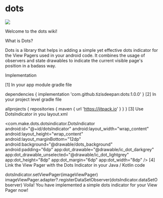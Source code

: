 # dots
[![](https://jitpack.io/v/tizisdeepan/dots.svg)](https://jitpack.io/#tizisdeepan/dots)


Welcome to the dots wiki!

What is Dots?

Dots is a library that helps in adding a simple yet effective dots indicator for the View Pagers used in your android code. It combines the usage of observers and state drawables to indicate the current visible page's position in a badass way.

Implementation

[1] In your app module gradle file

dependencies {
    implementation 'com.github.tizisdeepan:dots:1.0.0'
}
[2] In your project level gradle file

allprojects {
    repositories {
        maven { url 'https://jitpack.io' }
    }
}
[3] Use DotsIndicator in you layout.xml

<com.make.dots.dotsindicator.DotsIndicator
    android:id="@+id/dotsIndicator"
    android:layout_width="wrap_content"
    android:layout_height="wrap_content"
    android:layout_marginBottom="12dp"
    android:background="@drawable/dots_background"
    android:padding="6dp"
    app:dot_drawable="@drawable/ic_dot_darkgrey"
    app:dot_drawable_unselected="@drawable/ic_dot_lightgrey"
    app:dot_height="8dp"
    app:dot_margin="6dp"
    app:dot_width="8dp" />
[4] Link the View Pager with the Dots Indicator in your Java / Kotlin code

dotsIndicator.setViewPager(imageViewPager)
imageViewPager.adapter?.registerDataSetObserver(dotsIndicator.dataSetObserver)
Voila! You have implemented a simple dots indicator for your View Pager now!
